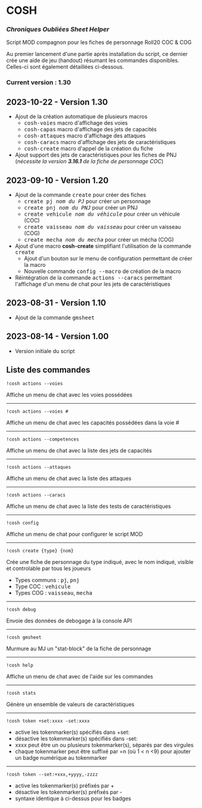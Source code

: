 # COSH 

### _Chroniques Oubliées Sheet Helper_

Script MOD compagnon pour les fiches de personnage Roll20 COC & COG

Au premier lancement d'une partie après installation du script, ce dernier crée une aide de jeu (handout) résumant les commandes disponibles. Celles-ci sont également détaillées ci-dessous.


### Current version : 1.30

## 2023-10-22 - Version 1.30

- Ajout de la création automatique de plusieurs macros
  - <kbd>cosh-voies</kbd>       macro d'affichage des voies
  - <kbd>cosh-capas</kbd>       macro d'affichage des jets de capacités
  - <kbd>cosh-attaques</kbd>    macro d'affichage des attaques
  - <kbd>cosh-caracs</kbd>      macro d'affichage des jets de caractéristiques
  - <kbd>cosh-create</kbd>      macro d'appel de la création du fiche
- Ajout support des jets de caractéristiques pour les fiches de PNJ (*nécessite la version __3.16.1__ de la fiche de personnage COC*)

## 2023-09-10 - Version 1.20

- Ajout de la commande <kbd>create</kbd> pour créer des fiches
  - <kbd>create pj _nom du PJ_</kbd> pour créer un personnage
  - <kbd>create pnj _nom du PNJ_</kbd> pour créer un PNJ
  - <kbd>create vehicule _nom du véhicule_</kbd> pour créer un véhicule (COC)
  - <kbd>create vaisseau _nom du vaisseau_</kbd> pour créer un vaisseau (COG)
  - <kbd>create mecha _nom du mecha_</kbd> pour créer un mécha (COG)
- Ajout d'une macro **cosh-create** simplifiant l'utilisation de la commande <kbd>create</kbd>
  - Ajout d'un bouton sur le menu de configuration permettant de créer la macro
  - Nouvelle commande <kbd>config --macro</kbd> de création de la macro
- Réintégration de la commande <kbd>actions --caracs</kbd> permettant l'affichage d'un menu de chat pour les jets de caractéristiques

## 2023-08-31 - Version 1.10

- Ajout de la commande <kbd>gmsheet</kbd>

## 2023-08-14 - Version 1.00

- Version initiale du script

## Liste des commandes

    !cosh actions --voies

Affiche un menu de chat avec les voies possédées

---

    !cosh actions --voies #

Affiche un menu de chat avec les capacités possédées dans la voie #

---

    !cosh actions --competences

Affiche un menu de chat avec la liste des jets de capacités

---

    !cosh actions --attaques

Affiche un menu de chat avec la liste des attaques

---

    !cosh actions --caracs

Affiche un menu de chat avec la liste des tests de caractéristiques

---

    !cosh config

Affiche un menu de chat pour configurer le script MOD

---

    !cosh create {type} {nom}

Crée une fiche de personnage du type indiqué, avec le nom indiqué, visible et controlable par tous les joueurs
- Types communs : <kbd>pj</kbd>, <kbd>pnj</kbd>
- Type COC : <kbd>vehicule</kbd>
- Types COG : <kbd>vaisseau</kbd>, <kbd>mecha</kbd>

---

    !cosh debug

Envoie des données de debogage à la console API

---

    !cosh gmsheet

Murmure au MJ un "stat-block" de la fiche de personnage

---

    !cosh help

Affiche un menu de chat avec de l'aide sur les commandes

---

    !cosh stats

Génère un ensemble de valeurs de caractéristiques

---

    !cosh token +set:xxxx -set:xxxx

- active les tokenmarker(s) spécifiés dans +set:
- désactive les tokenmarker(s) spécifiés dans -set:
- xxxx peut être un ou plusieurs tokenmarker(s), séparés par des virgules
- chaque tokenmarker peut être suffixé par =n (où 1 < n <9) pour ajouter un badge numérique au tokenmarker

---

    !cosh token --set:+xxx,+yyyy,-zzzz

- active les tokenmarker(s) préfixés par +
- désactive les tokenmarker(s) préfixés par -
- syntaxe identique à ci-dessus pour les badges